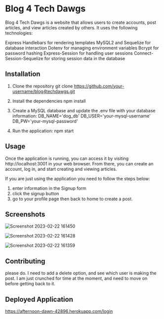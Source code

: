 # Blog 4 Tech Dawgs

Blog 4 Tech Dawgs is a website that allows users to create accounts, post articles, and view articles created by others. It uses the following technologies:

Express Handlebars for rendering templates
MySQL2 and Sequelize for database interaction
Dotenv for managing environment variables
Bcrypt for password hashing
Express-Session for handling user sessions
Connect-Session-Sequelize for storing session data in the database

## Installation

1. Clone the repository
git clone https://github.com/your-username/blog4techdawgs.git

2. Install the dependencies
npm install

3. Create a MySQL database and update the .env file with your database information:
DB_NAME='dog_db'
DB_USER='your-mysql-username'
DB_PW='your-mysql-password'

4. Run the application:
npm start

## Usage
Once the application is running, you can access it by visiting http://localhost:3001 in your web browser. From there, you can create an account, log in, and start creating and viewing articles.

If you are just using the application you need to follow the steps below:
1. enter information in the Signup form
2. click the signup button
3. go to your profile page then back to home to create a post.

## Screenshots

![Screenshot 2023-02-22 161450](https://user-images.githubusercontent.com/112577325/220782836-973c893e-a33f-4ff0-88a1-0007c0e6012a.png)

![Screenshot 2023-02-22 161428](https://user-images.githubusercontent.com/112577325/220782842-129e80bb-8f49-4eb6-bebd-ad529b477161.png)

![Screenshot 2023-02-22 161359](https://user-images.githubusercontent.com/112577325/220782853-e2605318-ec6a-4e20-8a60-cf28e72cae95.png)

## Contributing

please do. I need to add a delete option, and see which user is making the post. I am just crunched for time at the moment, and need to move on before getting back to it. 

## Deployed Application

https://afternoon-dawn-42896.herokuapp.com/login
